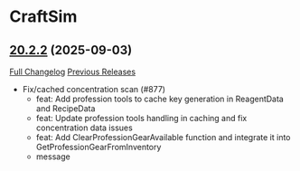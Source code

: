 # CraftSim

## [20.2.2](https://github.com/derfloh205/CraftSim/tree/20.2.2) (2025-09-03)
[Full Changelog](https://github.com/derfloh205/CraftSim/compare/20.2.1...20.2.2) [Previous Releases](https://github.com/derfloh205/CraftSim/releases)

- Fix/cached concentration scan (#877)  
    * feat: Add profession tools to cache key generation in ReagentData and RecipeData  
    * feat: Update profession tools handling in caching and fix concentration data issues  
    * feat: Add ClearProfessionGearAvailable function and integrate it into GetProfessionGearFromInventory  
    * message  